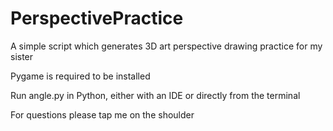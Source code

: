 # PerspectivePractice
A simple script which generates 3D art perspective drawing practice for my sister

Pygame is required to be installed

Run angle.py in Python, either with an IDE or directly from the terminal

For questions please tap me on the shoulder
